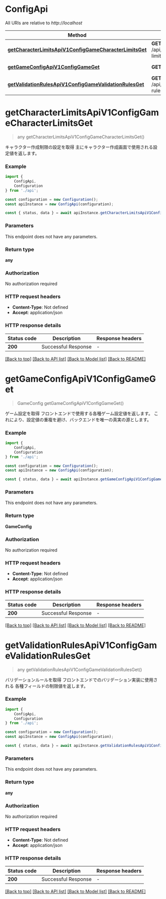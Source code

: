# ConfigApi

All URIs are relative to *http://localhost*

|Method | HTTP request | Description|
|------------- | ------------- | -------------|
|[**getCharacterLimitsApiV1ConfigGameCharacterLimitsGet**](#getcharacterlimitsapiv1configgamecharacterlimitsget) | **GET** /api/v1/config/game/character-limits | Get Character Limits|
|[**getGameConfigApiV1ConfigGameGet**](#getgameconfigapiv1configgameget) | **GET** /api/v1/config/game | Get Game Config|
|[**getValidationRulesApiV1ConfigGameValidationRulesGet**](#getvalidationrulesapiv1configgamevalidationrulesget) | **GET** /api/v1/config/game/validation-rules | Get Validation Rules|

# **getCharacterLimitsApiV1ConfigGameCharacterLimitsGet**
> any getCharacterLimitsApiV1ConfigGameCharacterLimitsGet()

キャラクター作成制限の設定を取得  主にキャラクター作成画面で使用される設定値を返します。

### Example

```typescript
import {
    ConfigApi,
    Configuration
} from './api';

const configuration = new Configuration();
const apiInstance = new ConfigApi(configuration);

const { status, data } = await apiInstance.getCharacterLimitsApiV1ConfigGameCharacterLimitsGet();
```

### Parameters
This endpoint does not have any parameters.


### Return type

**any**

### Authorization

No authorization required

### HTTP request headers

 - **Content-Type**: Not defined
 - **Accept**: application/json


### HTTP response details
| Status code | Description | Response headers |
|-------------|-------------|------------------|
|**200** | Successful Response |  -  |

[[Back to top]](#) [[Back to API list]](../README.md#documentation-for-api-endpoints) [[Back to Model list]](../README.md#documentation-for-models) [[Back to README]](../README.md)

# **getGameConfigApiV1ConfigGameGet**
> GameConfig getGameConfigApiV1ConfigGameGet()

ゲーム設定を取得  フロントエンドで使用する各種ゲーム設定値を返します。 これにより、設定値の重複を避け、バックエンドを唯一の真実の源とします。

### Example

```typescript
import {
    ConfigApi,
    Configuration
} from './api';

const configuration = new Configuration();
const apiInstance = new ConfigApi(configuration);

const { status, data } = await apiInstance.getGameConfigApiV1ConfigGameGet();
```

### Parameters
This endpoint does not have any parameters.


### Return type

**GameConfig**

### Authorization

No authorization required

### HTTP request headers

 - **Content-Type**: Not defined
 - **Accept**: application/json


### HTTP response details
| Status code | Description | Response headers |
|-------------|-------------|------------------|
|**200** | Successful Response |  -  |

[[Back to top]](#) [[Back to API list]](../README.md#documentation-for-api-endpoints) [[Back to Model list]](../README.md#documentation-for-models) [[Back to README]](../README.md)

# **getValidationRulesApiV1ConfigGameValidationRulesGet**
> any getValidationRulesApiV1ConfigGameValidationRulesGet()

バリデーションルールを取得  フロントエンドでのバリデーション実装に使用される 各種フィールドの制限値を返します。

### Example

```typescript
import {
    ConfigApi,
    Configuration
} from './api';

const configuration = new Configuration();
const apiInstance = new ConfigApi(configuration);

const { status, data } = await apiInstance.getValidationRulesApiV1ConfigGameValidationRulesGet();
```

### Parameters
This endpoint does not have any parameters.


### Return type

**any**

### Authorization

No authorization required

### HTTP request headers

 - **Content-Type**: Not defined
 - **Accept**: application/json


### HTTP response details
| Status code | Description | Response headers |
|-------------|-------------|------------------|
|**200** | Successful Response |  -  |

[[Back to top]](#) [[Back to API list]](../README.md#documentation-for-api-endpoints) [[Back to Model list]](../README.md#documentation-for-models) [[Back to README]](../README.md)

